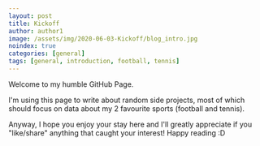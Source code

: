 ```yaml
---
layout: post
title: Kickoff
author: author1
image: /assets/img/2020-06-03-Kickoff/blog_intro.jpg
noindex: true
categories: [general]
tags: [general, introduction, football, tennis]
---
```


Welcome to my humble GitHub Page.

I'm using this page to write about random side projects, most of which should focus on data about my 2 favourite sports (football and tennis).

Anyway, I hope you enjoy your stay here and I'll greatly appreciate if you "like/share" anything that caught your interest! Happy reading :D
